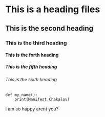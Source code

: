# This is a heading files
## This is the second heading
### This is the third heading
#### This is the forth heading
##### This is the fifth heading
###### This is the sixth heading

```
def my_name():
	print(Manifest Chakalov)
```

I am so happy
arent you?
